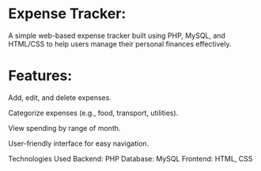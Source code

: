 # Expense Tracker:

A simple web-based expense tracker built using PHP, MySQL, and HTML/CSS to help users manage their personal finances effectively.


# Features:

Add, edit, and delete expenses.

Categorize expenses (e.g., food, transport, utilities).

View spending by range of month.

User-friendly interface for easy navigation.

Technologies Used
Backend: PHP
Database: MySQL
Frontend: HTML, CSS
